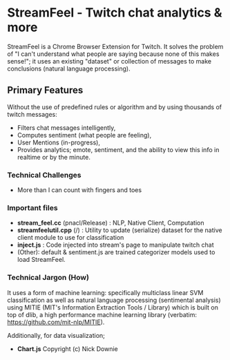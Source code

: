 # StreamFeel - Twitch chat analytics &amp; more

StreamFeel is a Chrome Browser Extension for Twitch.
It solves the problem of "I can't understand what people are saying because none of this makes sense!"; it uses an existing "dataset" or collection of messages to make conclusions (natural language processing).

## Primary Features
Without the use of predefined rules or algorithm and by using thousands of twitch messages:
* Filters chat messages intelligently,
* Computes sentiment (what people are feeling),
* User Mentions (in-progress),
* Provides analytics; emote, sentiment, and the ability to view this info in realtime or by the minute.

### Technical Challenges
* More than I can count with fingers and toes

### Important files
* **stream_feel.cc** (pnacl/Release)
: NLP, Native Client, Computation
* **streamfeelutil.cpp** (/) 
: Utility to update (serialize) dataset for
the native client module to use for classification
* **inject.js** 
: Code injected into stream's page to manipulate twitch chat
* (Other): default & sentiment.js are trained categorizer models used to load StreamFeel.

### Technical Jargon (How)

It uses a form of machine learning: specifically multiclass linear SVM classification as well as natural language processing (sentimental analysis) using MITIE (MIT's Information Extraction Tools / Library) which is built on top of dlib, a high performance machine learning library (verbatim: https://github.com/mit-nlp/MITIE). 

Additionally, for data visualization;
* **Chart.js** Copyright (c) Nick Downie




